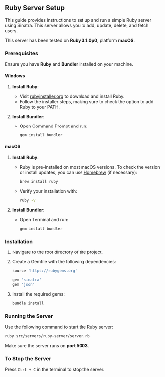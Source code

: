 ## Ruby Server Setup

This guide provides instructions to set up and run a simple Ruby server using Sinatra. This server allows you to add, update, delete, and fetch users.

This server has been tested on **Ruby 3.1.0p0**, platform **macOS**.

### Prerequisites

Ensure you have **Ruby** and **Bundler** installed on your machine.


#### Windows

1. **Install Ruby**:
   - Visit [rubyinstaller.org](https://rubyinstaller.org/) to download and install Ruby. 
   - Follow the installer steps, making sure to check the option to add Ruby to your PATH.

2. **Install Bundler**:
   - Open Command Prompt and run:
     ```bash
     gem install bundler
     ```

#### macOS

1. **Install Ruby**:
   - Ruby is pre-installed on most macOS versions. To check the version or install updates, you can use [Homebrew](https://brew.sh/) (if necessary):
     ```bash
     brew install ruby
     ```
   - Verify your installation with:
     ```bash
     ruby -v
     ```

2. **Install Bundler**:
   - Open Terminal and run:
     ```bash
     gem install bundler
     ```

### Installation

1. Navigate to the root directory of the project.

2. Create a Gemfile with the following dependencies:


    ```ruby
    source 'https://rubygems.org'

    gem 'sinatra'
    gem 'json'

3. Install the required gems:

    ```bash
    bundle install
    ```

### Running the Server

Use the following command to start the Ruby server:

```bash
ruby src/servers/ruby-server/server.rb
```

Make sure the server runs on **port 5003**.

### To Stop the Server

Press `Ctrl + C` in the terminal to stop the server.